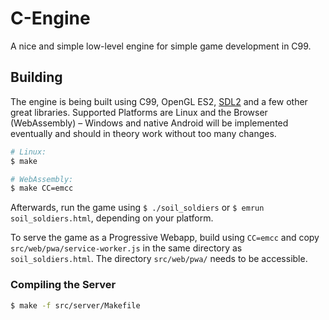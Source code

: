 # C-Engine

A nice and simple low-level engine for simple game development in C99.


## Building

The engine is being built using C99, OpenGL ES2, [SDL2](https://www.libsdl.org/) and a few other great libraries.
Supported Platforms are Linux and the Browser (WebAssembly) – Windows and native Android will be implemented eventually and should in theory work without too many changes.

```bash
# Linux:
$ make

# WebAssembly:
$ make CC=emcc
```

Afterwards, run the game using `$ ./soil_soldiers` or `$ emrun soil_soldiers.html`, depending on your platform.

To serve the game as a Progressive Webapp, build using `CC=emcc` and copy `src/web/pwa/service-worker.js` in the same directory as `soil_soldiers.html`. The directory `src/web/pwa/` needs to be accessible.


### Compiling the Server

```bash
$ make -f src/server/Makefile
```


